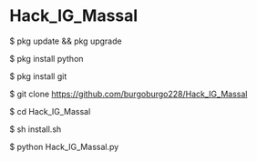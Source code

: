 # Hack_IG_Massal

$ pkg update && pkg upgrade

$ pkg install python

$ pkg install git 

$ git clone https://github.com/burgoburgo228/Hack_IG_Massal

$ cd Hack_IG_Massal

$ sh install.sh

$ python Hack_IG_Massal.py

